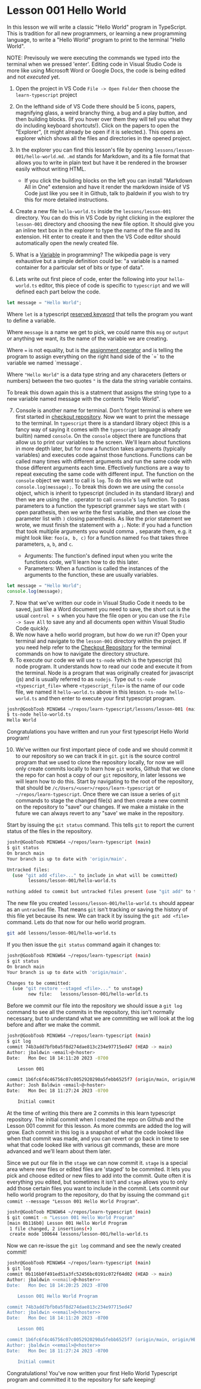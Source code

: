 # Lesson 001 Hello World

In this lesson we will write a classic "Hello World" program in TypeScript. This is tradition for all new programmers, or learning a new programming language, to write a "Hello World" program to print to the terminal "Hello World".

NOTE: Previsouly we were executing the commands we typed into the terminal when we pressed 'enter'. Editing code in Visual Studio Code is more like using Microsoft Word or Google Docs, the code is being edited and not _executed_ yet.

1. Open the project in VS Code `File -> Open Folder` then choose the `learn-typescript` project
2. On the lefthand side of VS Code there should be 5 icons, papers, magnifying glass, a weird branchy thing, a bug and a play button, and then building blocks. (If you hover over them they will tell you what they do including keyboard shortcuts!). Click on the papers to open the "Explorer", (it might already be open if it is selected.). This opens an explorer which shows all the files and directories in the opened project.
3. In the explorer you can find this lesson's file by opening `lessons/lesson-001/hello-world.md`. `.md` stands for Markdown, and its a file format that allows you to write in plain text but have it be rendered in the browser easily without writing HTML.
    * If you click the building blocks on the left you can install "Markdown All in One" extension and have it render the markdown inside of VS Code just like you see it in Github, talk to jbaldwin if you wish to try this for more detailed instructions.
4. Create a new file `hello-world.ts` inside the `lessons/lesson-001` directory. You can do this in VS Code by right clicking in the explorer the `lesson-001` directory and choosing the new file option. It should give you an inline text box in the explorer to type the name of the file and its extension. Hit enter to create it and then the VS Code editor should automatically open the newly created file.
5. What is a [Variable](https://en.wikipedia.org/wiki/Variable_(computer_science)) in programming? The wikipedia page is very exhaustive but a simple definition could be: "a variable is a named container for a particular set of bits or type of data".

6. Lets write out first piece of code, enter the following into your `hello-world.ts` editor, this piece of code is specific to `typescript` and we will defined each part below the code.

```typescript
let message = "Hello World";
```

Where `let` is a typescript [reserved keyword](https://en.wikipedia.org/wiki/Reserved_word) that tells the program you want to define a variable.

Where `message` is a name we get to pick, we could name this `msg` or `output` or anything we want, its the name of the variable we are creating.

Where `=` is not equality, but is the [assignment operator](https://en.wikipedia.org/wiki/Assignment_(computer_science)) and is telling the program to assign everything on the right hand side of the `=` to the variable we named `message`.

Where `"Hello World"` is a data type string and any characeters (letters or numbers) between the two quotes `"` is the data the string variable contains.

To break this down again this is a statment that assigns the string type to a new variable named message with the contents "Hello World".

7. Console is another name for terminal. Don't forget terminal is where we first started in [checkout repository](../../start/checkout-repository.md). Now we want to print the message to the terminal. In `typescript` there is a standard library object (this is a fancy way of saying it comes with the `typescript` language already builtin) named `console`. On the `console` object there are functions that allow us to print our variables to the screen. We'll learn about functions in more depth later, but for now a function takes arguments (typically variables) and executes code against those functions. Functions can be called many times with different arguments and run the same code with those different arguments each time. Effectively functions are a way to repeat executing the same code with different input. The function on the `console` object we want to call is `log`. To do this we will write out `console.log(message);`.  To break this down we are using the `console` object, which is inherit to typescript (included in its standard library) and then we are using the `.` operator to call `console`'s `log` function. To pass parameters to a function the typescript grammer says we start with `(` open parathesis, then we write the first variable, and then we close the parameter list with `)` closing parenthesis. As like the prior statement we wrote, we must finish the statement with a `;`.  Note: if you had a function that took multiplie arguments you would comma `,` separate them, e.g. it might look like: `foo(a, b, c)` for a function named `foo` that takes three parameters, `a`, `b`, and `c`.

    * Arguments: The function's defined input when you write the functions code, we'll learn how to do this later.
    * Parameters: When a function is called the instances of the arguments to the function, these are usually variables.

```typescript
let message = "Hello World";
console.log(message);
```

7. Now that we've written our code in Visual Studio Code it needs to be saved, just like a Word document you need to save, the short cut is the usual `control + s` when you have the file open or you can use the `File -> Save All` to save any and all documents open within Visual Studio Code quickly.
8. We now have a hello world program, but how do we run it? Open your terminal and navigate to the `lesson-001` directory within the project. If you need help refer to the [Checkout Repository](../../start/checkout-repository.md) for the terminal commands on how to navigate the directory structure.
9. To execute our code we will use `ts-node` which is the typescript (ts) node program. It understands how to read our code and execute it from the terminal. Node is a program that was originally created for javascript (js) and is usually referred to as `nodejs`. Type out `ts-node <typescript_file>` where `<typescript_file>` is the name of our code file, we named it `hello-world.ts` above in this lesson. `ts-node hello-world.ts` and then enter to execute your first typescript program.

```bash
joshr@GoobToob MINGW64 ~/repos/learn-typescript/lessons/lesson-001 (main)
$ ts-node hello-world.ts
Hello World
```

Congratulations you have written and run your first typescript Hello World program!

10. We've written our first important piece of code and we should commit it to our repository so we can track it in `git`. `git` is the source control program that we used to clone the repository locally, for now we will only create commits locally to learn how `git` works, Github that we clone the repo for can host a copy of our `git` repository, in later lessons we will learn how to do this. Start by navigating to the root of the repository, that should be `/c/Users/<user>/repos/learn-typescript` or `~/repos/learn-typescript`. Once there we can issue a series of `git` commands to stage the changed file(s) and then create a new commit on the repository to "save" our changes. If we make a mistake in the future we can always revert to any "save' we make in the repository.

Start by issuing the `git status` command. This tells `git` to report the current status of the files in the repository.

```bash
joshr@GoobToob MINGW64 ~/repos/learn-typescript (main)
$ git status
On branch main
Your branch is up to date with 'origin/main'.

Untracked files:
  (use "git add <file>..." to include in what will be committed)
        lessons/lesson-001/hello-world.ts

nothing added to commit but untracked files present (use "git add" to track)
```

The new file you created `lessons/lesson-001/hello-world.ts` should appear as an `untracked` file. That means `git` isn't tracking or saving the history of this file yet because its new. We can track it by issuing the `git add <file>` command. Lets do that now for our hello world program.

```bash
git add lessons/lesson-001/hello-world.ts
```

If you then issue the `git status` command again it changes to:

```bash
joshr@GoobToob MINGW64 ~/repos/learn-typescript (main)
$ git status
On branch main
Your branch is up to date with 'origin/main'.

Changes to be committed:
  (use "git restore --staged <file>..." to unstage)
        new file:   lessons/lesson-001/hello-world.ts
```

Before we commit our file into the repository we should issue a `git log` command to see all the commits in the repository, this isn't normally necessary, but to understand what we are committing we will look at the log before and after we make the commit.

```bash
joshr@GoobToob MINGW64 ~/repos/learn-typescript (main)
$ git log
commit 74b3add7bfb0a5f8d274dae813c234e97715ed47 (HEAD -> main)
Author: jbaldwin <email>@<hoster>
Date:   Mon Dec 18 14:11:20 2023 -0700

    Lesson 001

commit 1b6fc6f4c46756c07c0052920290a5febb6525f7 (origin/main, origin/HEAD)
Author: Josh Baldwin <email>@<hoster>
Date:   Mon Dec 18 11:27:24 2023 -0700

    Initial commit
```

At the time of writing this there are 2 commits in this learn typescript repository. The initial commit when I created the repo on Github and the Lesson 001 commit for this lesson. As more commits are added the log will grow. Each commit in this log is a snapshot of what the code looked like when that commit was made, and you can revert or go back in time to see what that code looked like with various git commands, these are more advanced and we'll learn about them later.


Since we put our file in the `stage` we can now commit it. `stage` is a special area where new files or edited files are 'staged' to be commited. It lets you pick and choose edited or new files to add into the commit. Quite often it is everything you edited, but sometimes it isn't and `stage` allows you to only add those certain files you want to include in the commit. Lets commit our hello world program to the repository, do that by issuing the command `git commit --message "Lesson 001 Hello World Program"`.

```bash
joshr@GoobToob MINGW64 ~/repos/learn-typescript (main)
$ git commit -m "Lesson 001 Hello World Program"
[main 0b116b0] Lesson 001 Hello World Program
 1 file changed, 2 insertions(+)
 create mode 100644 lessons/lesson-001/hello-world.ts
```

Now we can re-issue the `git log` command and see the newly created commit!

```bash
joshr@GoobToob MINGW64 ~/repos/learn-typescript (main)
$ git log
commit 0b116b0f491ed51a3fc52456bc0191c072f64d02 (HEAD -> main)
Author: jbaldwin <<email>@<hoster>>
Date:   Mon Dec 18 14:20:25 2023 -0700

    Lesson 001 Hello World Program

commit 74b3add7bfb0a5f8d274dae813c234e97715ed47
Author: jbaldwin <<email>@<hoster>>
Date:   Mon Dec 18 14:11:20 2023 -0700

    Lesson 001

commit 1b6fc6f4c46756c07c0052920290a5febb6525f7 (origin/main, origin/HEAD)
Author: jbaldwin <<email>@<hoster>>
Date:   Mon Dec 18 11:27:24 2023 -0700

    Initial commit

```

Congratulations! You've now written your first Hello World Typescript program and committed it to the repository for safe keeping!